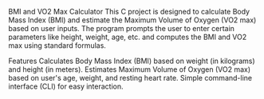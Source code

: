 BMI and VO2 Max Calculator
This C project is designed to calculate Body Mass Index (BMI) and estimate the Maximum Volume of Oxygen (VO2 max) based on user inputs. The program prompts the user to enter certain parameters like height, weight, age, etc. and computes the BMI and VO2 max using standard formulas.

Features
Calculates Body Mass Index (BMI) based on weight (in kilograms) and height (in meters).
Estimates Maximum Volume of Oxygen (VO2 max) based on user's age, weight, and resting heart rate.
Simple command-line interface (CLI) for easy interaction.
